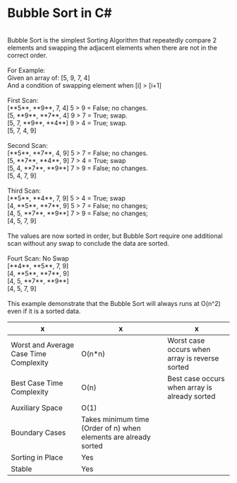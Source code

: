 # Bubble Sort in C#
<br />
Bubble Sort is the simplest Sorting Algorithm that repeatedly compare 2 elements and swapping the adjacent elements when there are not in the correct order.<br />
<br />
For Example:<br />
Given an array of: [5, 9, 7, 4]<br />
And a condition of swapping element when [i] > [i+1]<br />
<br />
First Scan: <br />
[**5**, **9**, 7, 4]    5 > 9 = False; no changes. <br />
[5, **9**, **7**, 4]    9 > 7 = True; swap. <br />
[5, 7, **9**, **4**]    9 > 4 = True; swap. <br />
[5, 7, 4, 9] <br />
<br />
Second Scan: <br />
[**5**, **7**, 4, 9]    5 > 7 = False; no changes.<br />
[5, **7**, **4**, 9]    7 > 4 = True; swap<br />
[5, 4, **7**, **9**]    7 > 9 = False; no changes.<br />
[5, 4, 7, 9]<br />
<br />
Third Scan:<br />
[**5**, **4**, 7, 9]    5 > 4 = True; swap<br />
[4, **5**, **7**, 9]    5 > 7 = False; no changes;<br />
[4, 5, **7**, **9**]    7 > 9 = False; no changes;<br />
[4, 5, 7, 9]<br />
<br />
The values are now sorted in order, but Bubble Sort require one additional scan without any swap to conclude the data are sorted.<br />
<br />
Fourt Scan: No Swap<br />
[**4**, **5**, 7, 9]<br />
[4, **5**, **7**, 9]<br />
[4, 5, **7**, **9**]<br />
[4, 5, 7, 9]<br />
<br />
This example demonstrate that the Bubble Sort will always runs at O(n^2) even if it is a sorted data.<br />

| x | x | x |
|---|---|---|
| Worst and Average Case Time Complexity | O(n*n) | Worst case occurs when array is reverse sorted|
| Best Case Time Complexity | O(n) | Best case occurs when array is already sorted |
| Auxiliary Space | O(1) |  |
| Boundary Cases | Takes minimum time (Order of n) when elements are already sorted |  |
| Sorting in Place | Yes |  |
| Stable | Yes |  |
